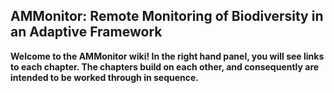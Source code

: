 ## AMMonitor: Remote Monitoring of Biodiversity in an Adaptive Framework

**Welcome to the AMMonitor wiki!  In the right hand panel, you will see links to each chapter.  The chapters build on each other, and consequently are intended to be worked through in sequence.**

